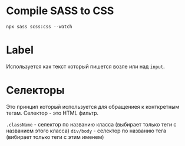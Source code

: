 # Compile SASS to CSS
```
npx sass scss:css --watch
```

# Label
Используется как текст который пишется возле или над `input`.

# Селекторы
Это принцип который используется для обращениея к конткретным тегам.
Селектор - это HTML фильтр.

`.className` - селектор по названию класса (выбирает только теги с названием этого класса)
`div/body` - селектор по названию тега (вибирает только теги с этим именем)